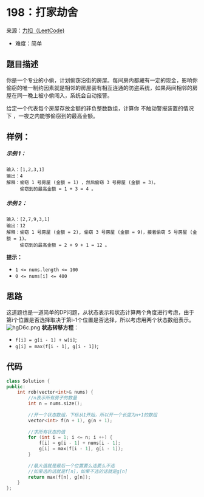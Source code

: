# 198：打家劫舍
来源：[力扣（LeetCode)](https://leetcode.cn/problems/house-robber/)

* 难度：简单

## 题目描述
你是一个专业的小偷，计划偷窃沿街的房屋。每间房内都藏有一定的现金，影响你偷窃的唯一制约因素就是相邻的房屋装有相互连通的防盗系统，如果两间相邻的房屋在同一晚上被小偷闯入，系统会自动报警。

给定一个代表每个房屋存放金额的非负整数数组，计算你 不触动警报装置的情况下 ，一夜之内能够偷窃到的最高金额。

## 样例：
##### 示例 1：
```
输入：[1,2,3,1]
输出：4
解释：偷窃 1 号房屋 (金额 = 1) ，然后偷窃 3 号房屋 (金额 = 3)。
     偷窃到的最高金额 = 1 + 3 = 4 。
```
##### 示例 2：
```
输入：[2,7,9,3,1]
输出：12
解释：偷窃 1 号房屋 (金额 = 2), 偷窃 3 号房屋 (金额 = 9)，接着偷窃 5 号房屋 (金额 = 1)。
     偷窃到的最高金额 = 2 + 9 + 1 = 12 。
```

**提示：**
* `1 <= nums.length <= 100`
* `0 <= nums[i] <= 400`


## 思路
这道题也是一道简单的DP问题，从状态表示和状态计算两个角度进行考虑，由于第i个位置是否选择取决于第i-1个位置是否选择，所以考虑用两个状态数组表示。
![hgD6c.png](https://i.imgtg.com/2022/05/23/hgD6c.png)
**状态转移方程**：
* `f[i] = g[i - 1] + w[i]`;
* `g[i] = max(f[i - 1], g[i - 1])`;

## 代码
```c++
class Solution {
public:
    int rob(vector<int>& nums) {
        //n表示所有房子的数量
        int n = nums.size();
        
        //开一个状态数组，下标从1开始，所以开一个长度为n+1的数组
        vector<int> f(n + 1), g(n + 1);
        
        //求所有状态的值
        for (int i = 1; i <= n; i ++) {
            f[i] = g[i - 1] + nums[i - 1];
            g[i] = max(f[i - 1], g[i - 1]);
        }
        
        //最大值就是最后一个位置要么选要么不选
        //如果选的话就是f[n]，如果不选的话就是g[n]
        return max(f[n], g[n]);
    }
};
```